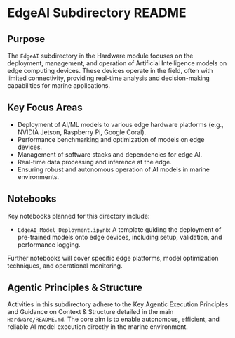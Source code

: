 # EdgeAI Subdirectory README

## Purpose

The `EdgeAI` subdirectory in the Hardware module focuses on the deployment, management, and operation of Artificial Intelligence models on edge computing devices. These devices operate in the field, often with limited connectivity, providing real-time analysis and decision-making capabilities for marine applications.

## Key Focus Areas

-   Deployment of AI/ML models to various edge hardware platforms (e.g., NVIDIA Jetson, Raspberry Pi, Google Coral).
-   Performance benchmarking and optimization of models on edge devices.
-   Management of software stacks and dependencies for edge AI.
-   Real-time data processing and inference at the edge.
-   Ensuring robust and autonomous operation of AI models in marine environments.

## Notebooks

Key notebooks planned for this directory include:

-   `EdgeAI_Model_Deployment.ipynb`: A template guiding the deployment of pre-trained models onto edge devices, including setup, validation, and performance logging.

Further notebooks will cover specific edge platforms, model optimization techniques, and operational monitoring.

## Agentic Principles & Structure

Activities in this subdirectory adhere to the Key Agentic Execution Principles and Guidance on Context & Structure detailed in the main `Hardware/README.md`. The core aim is to enable autonomous, efficient, and reliable AI model execution directly in the marine environment.
